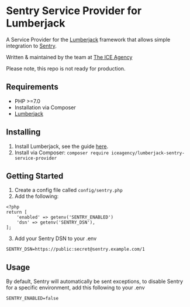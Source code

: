# Sentry Service Provider for Lumberjack

A Service Provider for the [Lumberjack](https://github.com/Rareloop/lumberjack) framework that allows simple integration to [Sentry](https://sentry.io/).

Written & maintained by the team at [The ICE Agency](https://www.theiceagency.co.uk)

Please note, this repo is not ready for production.

## Requirements

* PHP >=7.0
* Installation via Composer
* [Lumberjack](https://github.com/Rareloop/lumberjack)

## Installing

1. Install Lumberjack, see the guide [here](https://github.com/Rareloop/lumberjack).
2. Install via Composer:
```composer require iceagency/lumberjack-sentry-service-provider```


## Getting Started

1. Create a config file called `config/sentry.php`
2. Add the following:
```
<?php
return [
    'enabled' => getenv('SENTRY_ENABLED')
    'dsn' => getenv('SENTRY_DSN'),
];
```
3. Add your Sentry DSN to your .env

```
SENTRY_DSN=https://public:secret@sentry.example.com/1
```

## Usage

By default, Sentry will automatically be sent exceptions, to disable Sentry for a specific environment, add this following to your .env

```
SENTRY_ENABLED=false
```